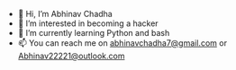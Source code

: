 - 👋 Hi, I’m Abhinav Chadha
- 👀 I’m interested in becoming a hacker
- 🌱 I’m currently learning Python and bash
- 📫 You can reach me on abhinavchadha7@gmail.com or Abhinav22221@outlook.com

<!---
Abhinav-ca/Abhinav-ca is a ✨ special ✨ repository because its `README.md` (this file) appears on your GitHub profile.
- 💞️ I’m looking to collaborate on ...
You can click the Preview link to take a look at your changes.
--->
